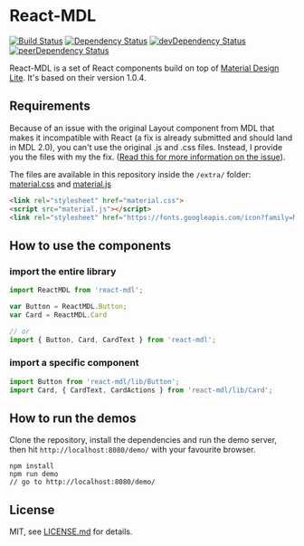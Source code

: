 # React-MDL

[![Build Status](https://travis-ci.org/tleunen/react-mdl.svg?branch=master)](https://travis-ci.org/tleunen/react-mdl)
[![Dependency Status](https://david-dm.org/tleunen/react-mdl.svg)](https://david-dm.org/tleunen/react-mdl)
[![devDependency Status](https://david-dm.org/tleunen/react-mdl/dev-status.svg)](https://david-dm.org/tleunen/react-mdl#info=devDependencies)
[![peerDependency Status](https://david-dm.org/tleunen/react-mdl/peer-status.svg)](https://david-dm.org/tleunen/react-mdl#info=peerDependencies)

React-MDL is a set of React components build on top of [Material Design Lite](https://github.com/google/material-design-lite). It's based on their version 1.0.4.

## Requirements
Because of an issue with the original Layout component from MDL that makes it incompatible with React (a fix is already submitted and should land in MDL 2.0), you can't use the original .js and .css files. Instead, I provide you the files with my the fix. ([Read this for more information on the issue](https://github.com/google/material-design-lite/issues/1356)).

The files are available in this repository inside the `/extra/` folder: [material.css](/extra/material.css) and [material.js](/extra/material.js)
```html
<link rel="stylesheet" href="material.css">
<script src="material.js"></script>
<link rel="stylesheet" href="https://fonts.googleapis.com/icon?family=Material+Icons">
```

## How to use the components

### import the entire library
```js
import ReactMDL from 'react-mdl';

var Button = ReactMDL.Button;
var Card = ReactMDL.Card

// or
import { Button, Card, CardText } from 'react-mdl';
```

### import a specific component
```js
import Button from 'react-mdl/lib/Button';
import Card, { CardText, CardActions } from 'react-mdl/lib/Card';
```

## How to run the demos
Clone the repository, install the dependencies and run the demo server, then hit `http://localhost:8080/demo/` with your favourite browser.
```
npm install
npm run demo
// go to http://localhost:8080/demo/
```

## License

MIT, see [LICENSE.md](/LICENSE.md) for details.
